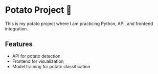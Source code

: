 # Potato Project 🥔

This is my potato project where I am practicing Python, API, and frontend integration.

## Features
- API for potato detection
- Frontend for visualization
- Model training for potato classification
